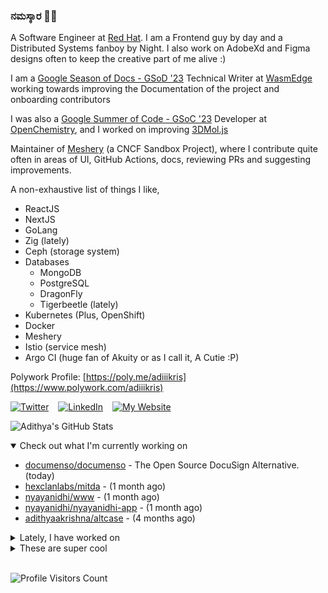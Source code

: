 ### ನಮಸ್ಕಾರ 🙏🏼
  
A Software Engineer at [Red Hat](https://www.redhat.com). I am a Frontend guy by day and a Distributed Systems fanboy by Night. I also work on AdobeXd and Figma designs often to keep the creative part of me alive :)

I am a [Google Season of Docs - GSoD '23](https://developers.google.com/season-of-docs) Technical Writer at [WasmEdge](https://github.com/WasmEdge) working towards improving the Documentation of the project and onboarding contributors

I was also a [Google Summer of Code - GSoC '23](https://summerofcode.withgoogle.com/) Developer at [OpenChemistry](https://openchemistry.org), and I worked on improving [3DMol.js](https://github.com/3dmol/3Dmol.js)

Maintainer of [Meshery](https://github.com/meshery) (a CNCF Sandbox Project), where I contribute quite often in areas of UI, GitHub Actions, docs, reviewing PRs and suggesting improvements.

A non-exhaustive list of things I like,

- ReactJS
- NextJS
- GoLang
- Zig (lately)
- Ceph (storage system)
- Databases
  - MongoDB
  - PostgreSQL
  - DragonFly
  - Tigerbeetle (lately)
- Kubernetes (Plus, OpenShift)
- Docker
- Meshery
- Istio (service mesh)
- Argo CI (huge fan of Akuity or as I call it, A Cutie :P)

Polywork Profile: [https://poly.me/adiiikris](https://www.polywork.com/adiiikris)

[![Twitter](https://img.shields.io/badge/-@adii_kris-%231DA1F2?style=for-the-badge&logo=twitter&logoColor=ffffff)](https:/twitter.adikris.in) &ensp;
[![LinkedIn](https://img.shields.io/badge/-Adithya%20Krishna-%230A67C3?style=for-the-badge&logo=linkedin&logoColor=ffffff)](https://linkedin.adikris.in/) &ensp;
[![My Website](https://img.shields.io/badge/-My%20Website-%230A67C3?style=for-the-badge)](https://adikris.in/)



![Adithya's GitHub Stats](https://github-readme-stats.vercel.app/api?username=adithyaakrishna&show_icons=true&hide_border=true&title_color=fff&icon_color=79ff97&text_color=9f9f9f&bg_color=151515)


<details open="true">
  <summary>Check out what I'm currently working on</summary>
  
  - [documenso/documenso](https://github.com/documenso/documenso) - The Open Source DocuSign Alternative. (today)
  - [hexclanlabs/mitda](https://github.com/hexclanlabs/mitda) -  (1 month ago)
  - [nyayanidhi/www](https://github.com/nyayanidhi/www) -  (1 month ago)
  - [nyayanidhi/nyayanidhi-app](https://github.com/nyayanidhi/nyayanidhi-app) -  (1 month ago)
  - [adithyaakrishna/altcase](https://github.com/adithyaakrishna/altcase) -  (4 months ago)
</details>

<details>
  <summary>Lately, I have worked on</summary>
  
  - [chore: update github actions](https://github.com/documenso/documenso/pull/1085) on [documenso/documenso](https://github.com/documenso/documenso) (1 day ago)
  - [chore: add @documenso/pdf-sign to the tech stack](https://github.com/documenso/documenso/pull/1084) on [documenso/documenso](https://github.com/documenso/documenso) (1 day ago)
  - [chore: remove duplicate env vars](https://github.com/documenso/documenso/pull/1075) on [documenso/documenso](https://github.com/documenso/documenso) (5 days ago)
  - [chore: remove coming soon](https://github.com/documenso/documenso/pull/1074) on [documenso/documenso](https://github.com/documenso/documenso) (1 week ago)
  - [chore: send email to document owner](https://github.com/documenso/documenso/pull/1031) on [documenso/documenso](https://github.com/documenso/documenso) (3 weeks ago)
</details>

<details>
  <summary>These are super cool</summary>
  
  - [documenso/pdf-sign](https://github.com/documenso/pdf-sign) -  (1 week ago)
  - [midday-ai/midday](https://github.com/midday-ai/midday) - Run your business smarter 🪄 (1 week ago)
  - [koekeishiya/yabai](https://github.com/koekeishiya/yabai) - A tiling window manager for macOS based on binary space partitioning (1 week ago)
  - [CERT-Polska/Artemis](https://github.com/CERT-Polska/Artemis) - A modular vulnerability scanner with automatic report generation capabilities. (3 weeks ago)
  - [adamcohenhillel/ADeus](https://github.com/adamcohenhillel/ADeus) - An open source AI wearable device that captures what you say and hear in the real world and then transcribes and stores it on your own server. You can then chat with Adeus using the app, and it will have all the right context about what you want to talk about - a truly personalized, personal AI. (1 month ago)
</details>

<br> 

![Profile Visitors Count](https://profile-counter.glitch.me/adithyaakrishna/count.svg)
